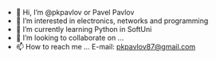 - 👋 Hi, I’m @pkpavlov or Pavel Pavlov  
- 👀 I’m interested in electronics, networks and programming
- 🌱 I’m currently learning Python in SoftUni
- 💞️ I’m looking to collaborate on ...
- 📫 How to reach me ... E-mail: pkpavlov87@gmail.com

<!---
pkpavlov/pkpavlov is a ✨ special ✨ repository because its `README.md` (this file) appears on your GitHub profile.
You can click the Preview link to take a look at your changes.
--->
